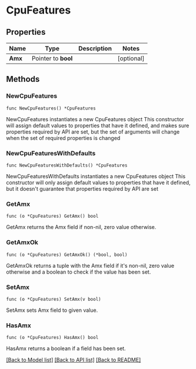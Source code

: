 # CpuFeatures

## Properties

Name | Type | Description | Notes
------------ | ------------- | ------------- | -------------
**Amx** | Pointer to **bool** |  | [optional] 

## Methods

### NewCpuFeatures

`func NewCpuFeatures() *CpuFeatures`

NewCpuFeatures instantiates a new CpuFeatures object
This constructor will assign default values to properties that have it defined,
and makes sure properties required by API are set, but the set of arguments
will change when the set of required properties is changed

### NewCpuFeaturesWithDefaults

`func NewCpuFeaturesWithDefaults() *CpuFeatures`

NewCpuFeaturesWithDefaults instantiates a new CpuFeatures object
This constructor will only assign default values to properties that have it defined,
but it doesn't guarantee that properties required by API are set

### GetAmx

`func (o *CpuFeatures) GetAmx() bool`

GetAmx returns the Amx field if non-nil, zero value otherwise.

### GetAmxOk

`func (o *CpuFeatures) GetAmxOk() (*bool, bool)`

GetAmxOk returns a tuple with the Amx field if it's non-nil, zero value otherwise
and a boolean to check if the value has been set.

### SetAmx

`func (o *CpuFeatures) SetAmx(v bool)`

SetAmx sets Amx field to given value.

### HasAmx

`func (o *CpuFeatures) HasAmx() bool`

HasAmx returns a boolean if a field has been set.


[[Back to Model list]](../README.md#documentation-for-models) [[Back to API list]](../README.md#documentation-for-api-endpoints) [[Back to README]](../README.md)


